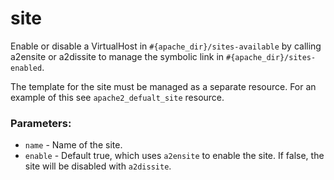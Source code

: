 # site

Enable or disable a VirtualHost in `#{apache_dir}/sites-available` by calling a2ensite or a2dissite to manage the symbolic link in `#{apache_dir}/sites-enabled`.

The template for the site must be managed as a separate resource. For an example of this see `apache2_defualt_site` resource.

### Parameters:
-   `name` - Name of the site.
-   `enable` - Default true, which uses `a2ensite` to enable the site. If false, the site will be disabled with `a2dissite`.
